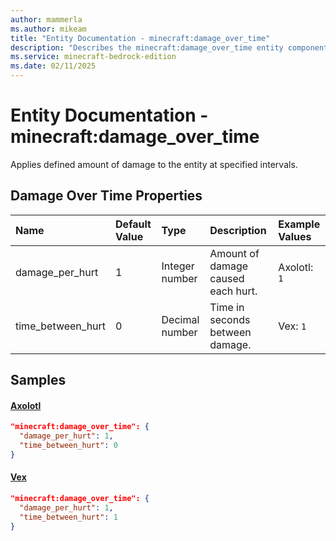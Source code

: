 ```yaml
---
author: mammerla
ms.author: mikeam
title: "Entity Documentation - minecraft:damage_over_time"
description: "Describes the minecraft:damage_over_time entity component"
ms.service: minecraft-bedrock-edition
ms.date: 02/11/2025 
---
```


# Entity Documentation - minecraft:damage_over_time

Applies defined amount of damage to the entity at specified intervals.


## Damage Over Time Properties

|Name       |Default Value |Type |Description |Example Values |
|:----------|:-------------|:----|:-----------|:------------- |
| damage_per_hurt | 1 | Integer number | Amount of damage caused each hurt. | Axolotl: `1` | 
| time_between_hurt | 0 | Decimal number | Time in seconds between damage. | Vex: `1` | 

## Samples

#### [Axolotl](https://github.com/Mojang/bedrock-samples/tree/preview/behavior_pack/entities/axolotl.json)


```json
"minecraft:damage_over_time": {
  "damage_per_hurt": 1,
  "time_between_hurt": 0
}
```

#### [Vex](https://github.com/Mojang/bedrock-samples/tree/preview/behavior_pack/entities/vex.json)


```json
"minecraft:damage_over_time": {
  "damage_per_hurt": 1,
  "time_between_hurt": 1
}
```
